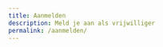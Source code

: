 ```yaml
---
title: Aanmelden
description: Meld je aan als vrijwilliger
permalink: /aanmelden/
---
```


<!-- Link naar Google Sheet om als vrijwilliger aan te melden -->
